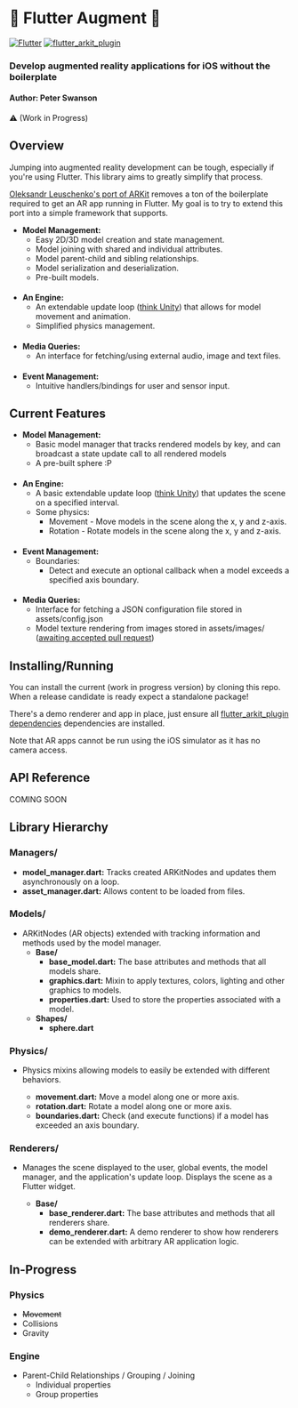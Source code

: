 # :nut_and_bolt: Flutter Augment :nut_and_bolt:

[![Flutter](https://img.shields.io/badge/Flutter-1.7-blue.svg)](https://flutter.dev/)
[![flutter_arkit_plugin](https://img.shields.io/badge/flutter_arkit_plugin-0.2.1-green.svg)](https://pub.dev/packages/arkit_plugin)

### Develop augmented reality applications for iOS without the boilerplate

#### Author: Peter Swanson

:warning: (Work in Progress)

## Overview

Jumping into augmented reality development can be tough, especially if you're using Flutter. This library aims to greatly simplify that process.

[Oleksandr Leuschenko's port of ARKit](https://pub.dev/packages/arkit_plugin) removes a ton of the boilerplate required to get an AR app running in Flutter. My goal is to try to extend this port into a simple framework that supports.

* **Model Management:**
  * Easy 2D/3D model creation and state management. 
  * Model joining with shared and individual attributes.
  * Model parent-child and sibling relationships.
  * Model serialization and deserialization.
  * Pre-built models.

####

* **An Engine:**
  * An extendable update loop ([think Unity](https://docs.unity3d.com/Manual/ExecutionOrder.html)) that allows for model movement and animation.
  * Simplified physics management.

####

* **Media Queries:**
  * An interface for fetching/using external audio, image and text files.

####

* **Event Management:**
  * Intuitive handlers/bindings for user and sensor input.

## Current Features

* **Model Management:**
  * Basic model manager that tracks rendered models by key, and can broadcast a state update call to all rendered models
  * A pre-built sphere :P

####

* **An Engine:**
  * A basic extendable update loop ([think Unity](https://docs.unity3d.com/Manual/ExecutionOrder.html)) that updates the scene on a specified interval.
  * Some physics:
    * Movement - Move models in the scene along the x, y and z-axis.
    * Rotation - Rotate models in the scene along the x, y and z-axis.

####

* **Event Management:**
  * Boundaries:
    * Detect and execute an optional callback when a model exceeds a specified axis boundary.

####

* **Media Queries:**
  * Interface for fetching a JSON configuration file stored in assets/config.json
  * Model texture rendering from images stored in assets/images/ ([awaiting accepted pull request](https://github.com/olexale/arkit_flutter_plugin/pull/23))

## Installing/Running

You can install the current (work in progress version) by cloning this repo.
When a release candidate is ready expect a standalone package!

There's a demo renderer and app in place, just ensure all [flutter_arkit_plugin dependencies](https://pub.dev/packages/arkit_plugin#-installing-tab-) dependencies are installed.

Note that AR apps cannot be run using the iOS simulator as it has no camera access.

## API Reference

COMING SOON

## Library Hierarchy

### Managers/

* **model_manager.dart:** Tracks created ARKitNodes and updates them asynchronously on a loop.
* **asset_manager.dart:** Allows content to be loaded from files.

### Models/

* ARKitNodes (AR objects) extended with tracking information and methods used by the model manager.
  * **Base/**
    * **base_model.dart:** The base attributes and methods that all models share.
    * **graphics.dart:** Mixin to apply textures, colors, lighting and other graphics to models.
    * **properties.dart:** Used to store the properties associated with a model.
  * **Shapes/**
    * **sphere.dart**

### Physics/

* Physics mixins allowing models to easily be extended with different behaviors.

  * **movement.dart:** Move a model along one or more axis.
  * **rotation.dart:** Rotate a model along one or more axis.
  * **boundaries.dart:** Check (and execute functions) if a model has exceeded an axis boundary.

### Renderers/

* Manages the scene displayed to the user, global events, the model manager, and the application's update loop. Displays the scene as a Flutter widget.

  * **Base/**
    * **base_renderer.dart:** The base attributes and methods that all renderers share.
    * **demo_renderer.dart:** A demo renderer to show how renderers can be extended with arbitrary AR application logic.

## In-Progress

### Physics

* ~~Movement~~
* Collisions
* Gravity

### Engine

* Parent-Child Relationships / Grouping / Joining
  * Individual properties
  * Group properties
